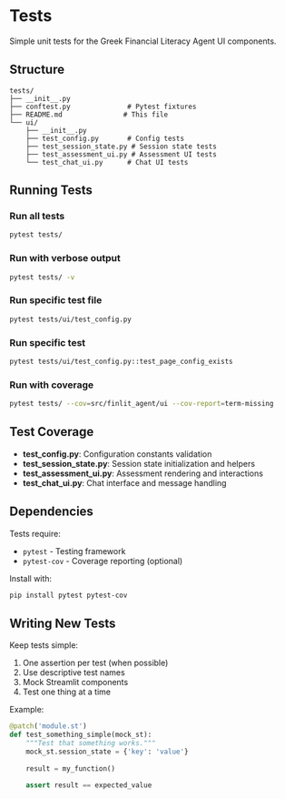 # Tests

Simple unit tests for the Greek Financial Literacy Agent UI components.

## Structure

```
tests/
├── __init__.py
├── conftest.py              # Pytest fixtures
├── README.md               # This file
└── ui/
    ├── __init__.py
    ├── test_config.py       # Config tests
    ├── test_session_state.py # Session state tests
    ├── test_assessment_ui.py # Assessment UI tests
    └── test_chat_ui.py      # Chat UI tests
```

## Running Tests

### Run all tests
```bash
pytest tests/
```

### Run with verbose output
```bash
pytest tests/ -v
```

### Run specific test file
```bash
pytest tests/ui/test_config.py
```

### Run specific test
```bash
pytest tests/ui/test_config.py::test_page_config_exists
```

### Run with coverage
```bash
pytest tests/ --cov=src/finlit_agent/ui --cov-report=term-missing
```

## Test Coverage

- **test_config.py**: Configuration constants validation
- **test_session_state.py**: Session state initialization and helpers
- **test_assessment_ui.py**: Assessment rendering and interactions
- **test_chat_ui.py**: Chat interface and message handling

## Dependencies

Tests require:
- `pytest` - Testing framework
- `pytest-cov` - Coverage reporting (optional)

Install with:
```bash
pip install pytest pytest-cov
```

## Writing New Tests

Keep tests simple:
1. One assertion per test (when possible)
2. Use descriptive test names
3. Mock Streamlit components
4. Test one thing at a time

Example:
```python
@patch('module.st')
def test_something_simple(mock_st):
    """Test that something works."""
    mock_st.session_state = {'key': 'value'}
    
    result = my_function()
    
    assert result == expected_value
```
